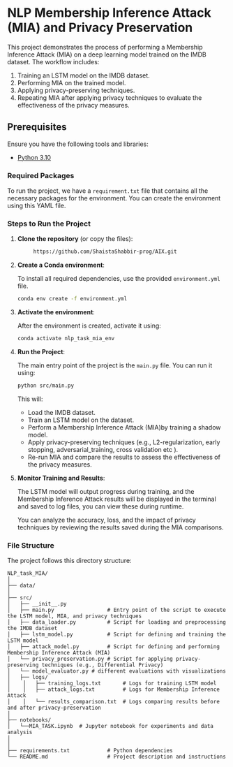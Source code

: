 # NLP Membership Inference Attack (MIA) and Privacy Preservation

This project demonstrates the process of performing a Membership Inference Attack (MIA) on a deep learning model trained on the IMDB dataset. The workflow includes:
1. Training an LSTM model on the IMDB dataset.
2. Performing MIA on the trained model.
3. Applying privacy-preserving techniques.
4. Repeating MIA after applying privacy techniques to evaluate the effectiveness of the privacy measures.

## Prerequisites

Ensure you have the following tools and libraries:

- [Python 3.10](https://www.python.org/downloads/)

### Required Packages

To run the project, we have a `requirement.txt` file that contains all the necessary packages for the environment. You can create the environment using this YAML file.

### Steps to Run the Project

1. **Clone the repository** (or copy the files):

    ```bash
         https://github.com/ShaistaShabbir-prog/AIX.git
    ```

2. **Create a Conda environment**:

    To install all required dependencies, use the provided `environment.yml` file.

    ```bash
    conda env create -f environment.yml
    ```

3. **Activate the environment**:

    After the environment is created, activate it using:

    ```bash
    conda activate nlp_task_mia_env
    ```

4. **Run the Project**:

    The main entry point of the project is the `main.py` file. You can run it using:

    ```bash
    python src/main.py
    ```

    This will:
    - Load the IMDB dataset.
    - Train an LSTM model on the dataset.
    - Perform a Membership Inference Attack (MIA)by training a shadow model.
    - Apply privacy-preserving techniques (e.g., L2-regularization, early stopping, adversarial_training, cross validation etc ).
    - Re-run MIA and compare the results to assess the effectiveness of the privacy measures.

5. **Monitor Training and Results**:

    The LSTM model will output progress during training, and the Membership Inference Attack results will be displayed in the terminal and saved to log files, you can view these during runtime.

    You can analyze the accuracy, loss, and the impact of privacy techniques by reviewing the results saved during the MIA comparisons.


### File Structure

The project follows this directory structure:
```plaintext
NLP_task_MIA/
│
├── data/
│
├── src/
│   ├── __init__.py            
│   ├── main.py                 # Entry point of the script to execute the LSTM model, MIA, and privacy techniques
│   ├── data_loader.py          # Script for loading and preprocessing the IMDB dataset
│   ├── lstm_model.py           # Script for defining and training the LSTM model
│   ├── attack_model.py         # Script for defining and performing Membership Inference Attack (MIA)
│   └── privacy_preservation.py # Script for applying privacy-preserving techniques (e.g., Differential Privacy)
│   └── model_evaluator.py # different evaluations with visualizations 
│   ├── logs/
│    │   ├── training_logs.txt       # Logs for training LSTM model
│    │   ├── attack_logs.txt         # Logs for Membership Inference Attack
│    │   └── results_comparison.txt  # Logs comparing results before and after privacy-preservation
│
├── notebooks/
│   └──MIA_TASK.ipynb  # Jupyter notebook for experiments and data analysis
│
│
├── requirements.txt            # Python dependencies
└── README.md                   # Project description and instructions
```